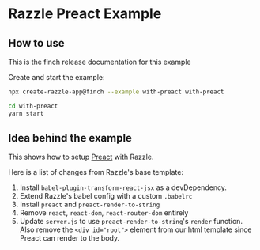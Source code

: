 # Razzle Preact Example

## How to use

<!-- START install generated instructions please keep comment here to allow auto update -->
<!-- DON'T EDIT THIS SECTION, INSTEAD RE-RUN yarn update-examples TO UPDATE -->
This is the finch release documentation for this example

Create and start the example:

```bash
npx create-razzle-app@finch --example with-preact with-preact

cd with-preact
yarn start
```
<!-- END install generated instructions please keep comment here to allow auto update -->

## Idea behind the example
This shows how to setup [Preact](https://github.com/developit/preact) with Razzle.

Here is a list of changes from Razzle's base template:

  1. Install `babel-plugin-transform-react-jsx` as a devDependency.
  2. Extend Razzle's babel config with a custom `.babelrc`
  3. Install `preact` and `preact-render-to-string`
  4. Remove `react`, `react-dom`, `react-router-dom` entirely
  5. Update `server.js` to use `preact-render-to-string`'s `render` function. Also remove the `<div id="root">` element from our html template since Preact can render to the body.
